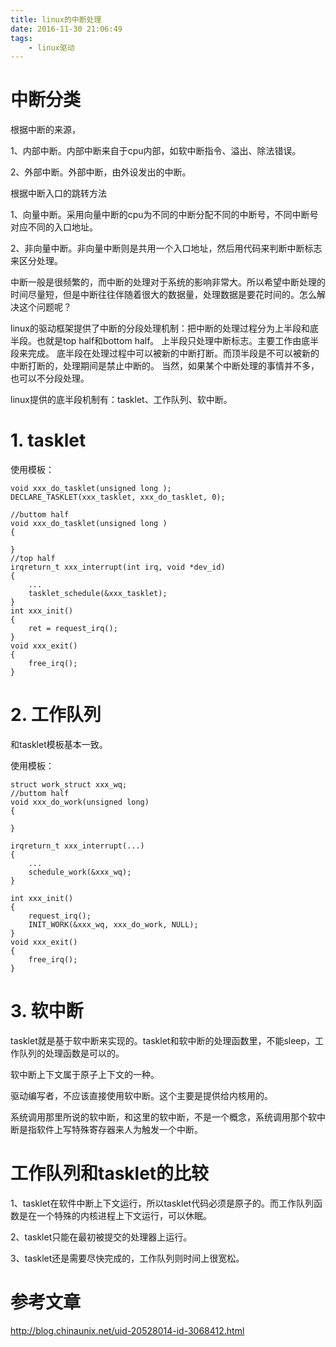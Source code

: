 ```yaml
---
title: linux的中断处理
date: 2016-11-30 21:06:49
tags:
	- linux驱动
---
```




# 中断分类

根据中断的来源，

1、内部中断。内部中断来自于cpu内部，如软中断指令、溢出、除法错误。

2、外部中断。外部中断，由外设发出的中断。



根据中断入口的跳转方法

1、向量中断。采用向量中断的cpu为不同的中断分配不同的中断号，不同中断号对应不同的入口地址。

2、非向量中断。非向量中断则是共用一个入口地址，然后用代码来判断中断标志来区分处理。



中断一般是很频繁的，而中断的处理对于系统的影响非常大。所以希望中断处理的时间尽量短，但是中断往往伴随着很大的数据量，处理数据是要花时间的。怎么解决这个问题呢？

linux的驱动框架提供了中断的分段处理机制：把中断的处理过程分为上半段和底半段。也就是top half和bottom half。
上半段只处理中断标志。主要工作由底半段来完成。
底半段在处理过程中可以被新的中断打断。而顶半段是不可以被新的中断打断的，处理期间是禁止中断的。
当然，如果某个中断处理的事情并不多，也可以不分段处理。

linux提供的底半段机制有：tasklet、工作队列、软中断。

# 1. tasklet
使用模板：
```
void xxx_do_tasklet(unsigned long );
DECLARE_TASKLET(xxx_tasklet, xxx_do_tasklet, 0);

//buttom half
void xxx_do_tasklet(unsigned long )
{

}
//top half
irqreturn_t xxx_interrupt(int irq, void *dev_id)
{
	...
	tasklet_schedule(&xxx_tasklet);
}
int xxx_init()
{
	ret = request_irq();
}
void xxx_exit()
{
	free_irq();
}
```
# 2. 工作队列 
和tasklet模板基本一致。

使用模板：
```
struct work_struct xxx_wq;
//buttom half
void xxx_do_work(unsigned long)
{
	
}

irqreturn_t xxx_interrupt(...)
{
	...
	schedule_work(&xxx_wq);
}

int xxx_init()
{
	request_irq();
	INIT_WORK(&xxx_wq, xxx_do_work, NULL);
}
void xxx_exit()
{
	free_irq();
}
```
# 3. 软中断
tasklet就是基于软中断来实现的。tasklet和软中断的处理函数里，不能sleep，工作队列的处理函数是可以的。

软中断上下文属于原子上下文的一种。

驱动编写者，不应该直接使用软中断。这个主要是提供给内核用的。

系统调用那里所说的软中断，和这里的软中断，不是一个概念，系统调用那个软中断是指软件上写特殊寄存器来人为触发一个中断。





# 工作队列和tasklet的比较

1、tasklet在软件中断上下文运行，所以tasklet代码必须是原子的。而工作队列函数是在一个特殊的内核进程上下文运行，可以休眠。

2、tasklet只能在最初被提交的处理器上运行。

3、tasklet还是需要尽快完成的，工作队列则时间上很宽松。



# 参考文章

http://blog.chinaunix.net/uid-20528014-id-3068412.html

